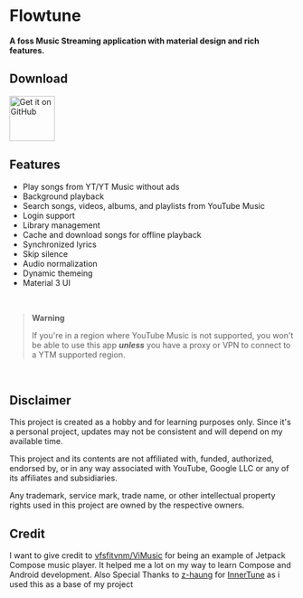 # Flowtune 
<B>A foss Music Streaming application with material design and rich features.
</B>

## Download
[<img src="https://github.com/machiav3lli/oandbackupx/blob/034b226cea5c1b30eb4f6a6f313e4dadcbb0ece4/badge_github.png" alt="Get it on GitHub" height="80">](https://github.com/abhiram79/Flowtune/releases/latest)


## Features 
- Play songs from YT/YT Music without ads
- Background playback
- Search songs, videos, albums, and playlists from YouTube Music
- Login support
- Library management
- Cache and download songs for offline playback
- Synchronized lyrics
- Skip silence
- Audio normalization
- Dynamic themeing
- Material 3 UI
<br>

> **Warning**
>
>If you're in a region where YouTube Music is not supported, you won't be able to use this app
***unless*** you have a proxy or VPN to connect to a YTM supported region.
<br>

## Disclaimer

This project is created as a hobby and for learning purposes only. Since it's a personal project, updates may not be consistent and will depend on my available time.

This project and its contents are not affiliated with, funded, authorized, endorsed by, or in any
way associated with YouTube, Google LLC or any of its affiliates and subsidiaries.

Any trademark, service mark, trade name, or other intellectual property rights used in this project
are owned by the respective owners.
<br>

## Credit

I want to give credit to [vfsfitvnm/ViMusic](https://github.com/vfsfitvnm/ViMusic) for being an
example of Jetpack Compose music player. It helped me a lot on my way to learn Compose and
Android development.
Also Special Thanks to [z-haung](https://github.com/z-huang) for [InnerTune](https://github.com/z-huang/InnerTune) as i used this as a base of my project
